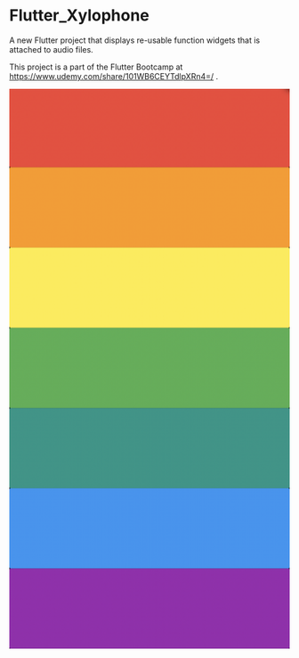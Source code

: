# Flutter_Xylophone

A new Flutter project that displays re-usable function widgets that is attached to audio files. 

This project is a part of the Flutter Bootcamp at https://www.udemy.com/share/101WB6CEYTdlpXRn4=/ . 

<img src="/assets/screenshot.png" alt="Flutter Dice">  
